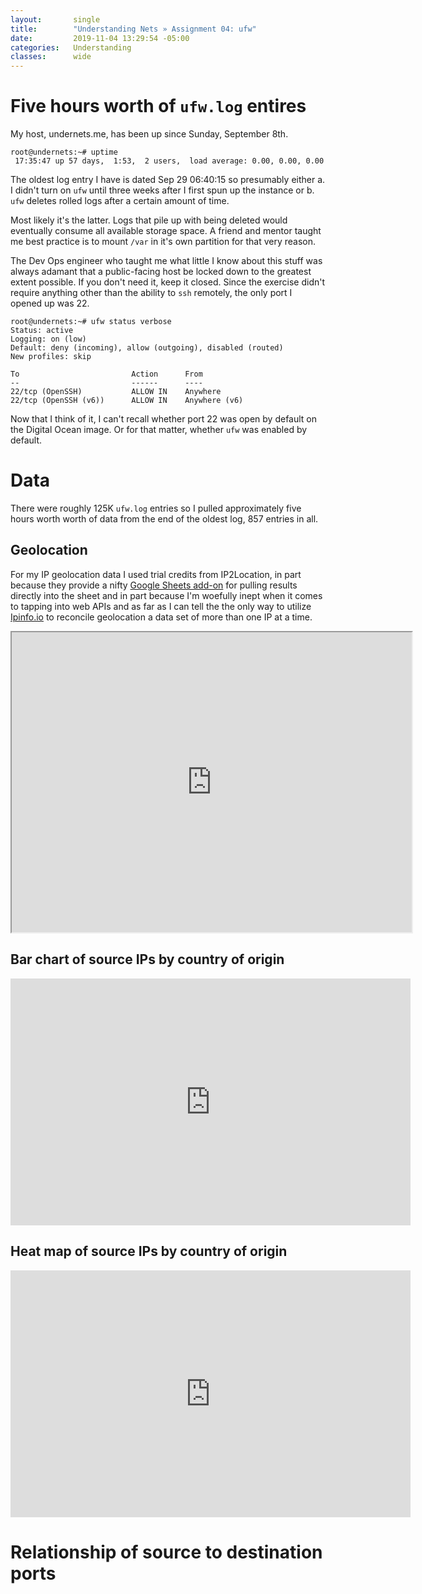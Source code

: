 ```yaml
---
layout:       single
title:        "Understanding Nets » Assignment 04: ufw"
date:         2019-11-04 13:29:54 -05:00
categories:   Understanding
classes:      wide
---
```


# Five hours worth of `ufw.log` entires

My host, undernets.me, has been up since Sunday, September 8th.

```
root@undernets:~# uptime
 17:35:47 up 57 days,  1:53,  2 users,  load average: 0.00, 0.00, 0.00
 ```

The oldest log entry I have is dated Sep 29 06:40:15 so presumably either a. I didn't turn on `ufw` until three weeks after I first spun up the instance or b. `ufw` deletes rolled logs after a certain amount of time.

Most likely it's the latter. Logs that pile up with being deleted would eventually consume all available storage space. A friend and mentor taught me best practice is to mount `/var` in it's own partition for that very reason.

The Dev Ops engineer who taught me what little I know about this stuff was always adamant that a public-facing host be locked down to the greatest extent possible. If you don't need it, keep it closed. Since the exercise didn't require anything other than the ability to `ssh` remotely, the only port I opened up was 22.

```
root@undernets:~# ufw status verbose
Status: active
Logging: on (low)
Default: deny (incoming), allow (outgoing), disabled (routed)
New profiles: skip

To                         Action      From
--                         ------      ----
22/tcp (OpenSSH)           ALLOW IN    Anywhere
22/tcp (OpenSSH (v6))      ALLOW IN    Anywhere (v6)
```

Now that I think of it, I can't recall whether port 22 was open by default on the Digital Ocean image. Or for that matter, whether `ufw` was enabled by default.

# Data

There were roughly 125K `ufw.log` entries so I pulled approximately five hours worth worth of data from the end of the oldest log, 857 entries in all.

## Geolocation

For my IP geolocation data I used trial credits from IP2Location, in part because they provide a nifty [Google Sheets add-on](https://www.ip2location.com/free/plugins/others/sheet-add-on) for pulling results directly into the sheet and in part because I'm woefully inept when it comes to tapping into web APIs and as far as I can tell the the only way to utilize [Ipinfo.io](https://ipinfo.io/) to reconcile geolocation a data set of more than one IP at a time.

<iframe src="https://www.google.com/maps/d/embed?mid=1I-MTP01exfiHcsJoE1Oqux-0kV8V0vBq&hl=en" width="640" height="480"></iframe>

## Bar chart of source IPs by country of origin

<iframe width="639.513647946926" height="395.37676309337036" seamless frameborder="0" scrolling="no" src="https://docs.google.com/spreadsheets/d/e/2PACX-1vQ1P-pqsXpXNoGTqMfxcX_2t-FjB-kFaJN-tPlGj2HZcm4Gpmnp0orhfl1TLLU0kxAfyHJZa6vr9o6u/pubchart?oid=1461373933&amp;format=interactive"></iframe>

## Heat map of source IPs by country of origin

<iframe width="639.513647946926" height="395.3767630933704" seamless frameborder="0" scrolling="no" src="https://docs.google.com/spreadsheets/d/e/2PACX-1vQ1P-pqsXpXNoGTqMfxcX_2t-FjB-kFaJN-tPlGj2HZcm4Gpmnp0orhfl1TLLU0kxAfyHJZa6vr9o6u/pubchart?oid=1815928486&amp;format=interactive"></iframe>

# Relationship of source to destination ports
